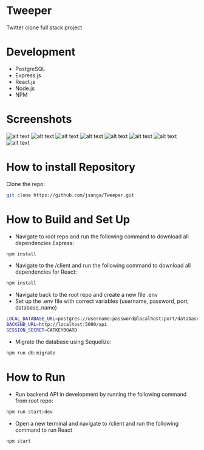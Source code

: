 # Tweeper
Twitter clone full stack project

# Development
- PostgreSQL
- Express.js
- React.js
- Node.js
- NPM

# Screenshots
![alt text](https://i.imgur.com/QF6vFNP.png)
![alt text](https://i.imgur.com/F2UIU7K.png)
![alt text](https://i.imgur.com/KeE8k87.png)
![alt text](https://i.imgur.com/rO8I3gX.png)
![alt text](https://i.imgur.com/9O2RfwE.png)
![alt text](https://i.imgur.com/3FG1TYZ.png)
![alt text](https://i.imgur.com/z0WNyXd.png)
![alt text](https://i.imgur.com/U8A5ppg.png)

# How to install Repository

Clone the repo:

```sh
git clone https://github.com/jsunga/Tweeper.git
```

# How to Build and Set Up

- Navigate to root repo and run the following command to download all dependencies Express:

```sh
npm install
```

- Navigate to the /client and run the following command to download all dependencies for React:

```sh
npm install
```

- Navigate back to the root repo and create a new file .env
- Set up the .env file with correct variables (username, password, port, database_name)

```sh
LOCAL_DATABASE_URL=postgres://username:password@localhost:port/database_name
BACKEND_URL=http://localhost:5000/api
SESSION_SECRET=CATKEYBOARD
```

- Migrate the database using Sequelize:

```sh
npm run db:migrate
```

# How to Run

- Run backend API in development by running the following command from root repo:

```sh
npm run start:dev
```

- Open a new terminal and navigate to /client and run the following command to run React

```sh
npm start
```
